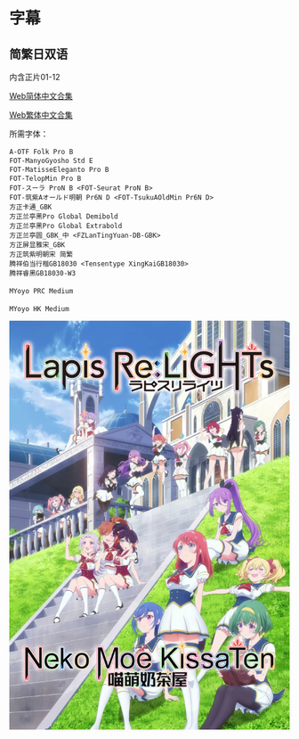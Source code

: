 # 字幕

## 简繁日双语

内含正片01-12

[Web简体中文合集](https://github.com/Nekomoekissaten-SUB/Nekomoekissaten-poi-Subs/raw/master/LapisReLights/LapisReLights_Web_JPSC.7z)

[Web繁体中文合集](https://github.com/Nekomoekissaten-SUB/Nekomoekissaten-poi-Subs/raw/master/LapisReLights/LapisReLights_Web_JPTC.7z)

所需字体：
```
A-OTF Folk Pro B
FOT-ManyoGyosho Std E
FOT-MatisseEleganto Pro B
FOT-TelopMin Pro B
FOT-スーラ ProN B <FOT-Seurat ProN B>
FOT-筑紫Aオールド明朝 Pr6N D <FOT-TsukuAOldMin Pr6N D>
方正卡通_GBK
方正兰亭黑Pro Global Demibold
方正兰亭黑Pro Global Extrabold
方正兰亭圆_GBK_中 <FZLanTingYuan-DB-GBK>
方正屏显雅宋_GBK
方正筑紫明朝宋 简繁
腾祥伯当行楷GB18030 <Tensentype XingKaiGB18030>
腾祥睿黑GB18030-W3

MYoyo PRC Medium

MYoyo HK Medium
```

![](poster.png)
